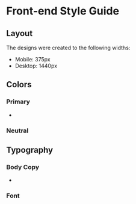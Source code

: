 # Front-end Style Guide

## Layout

The designs were created to the following widths:

- Mobile: 375px
- Desktop: 1440px

## Colors

### Primary

- 

### Neutral



## Typography

### Body Copy

- 

### Font



